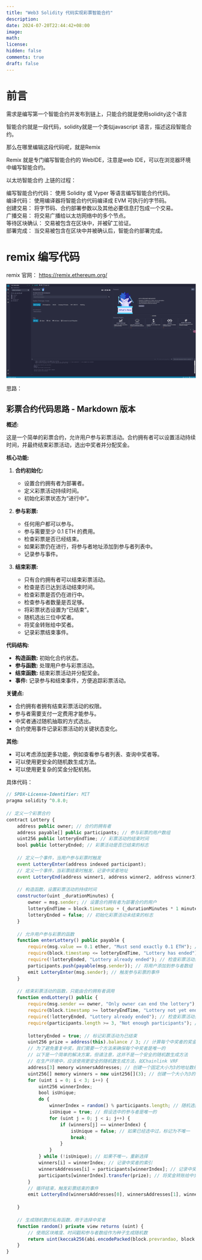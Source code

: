 ```yaml
---
title: "Web3 Solidity 代码实现彩票智能合约"
description: 
date: 2024-07-20T22:44:42+08:00
image: 
math: 
license: 
hidden: false
comments: true
draft: false
---
```


# 前言

需求是编写第一个智能合约并发布到链上，只能合约就是使用solidity这个语言

智能合约就是一段代码，solidity就是一个类似javascript 语言，描述这段智能合约。

那么在哪里编辑这段代码呢，就是Remix

Remix 就是专门编写智能合约的 WebIDE，注意是web IDE，可以在浏览器环境中编写智能合约。  

以太坊智能合约 上链的过程：

编写智能合约代码： 使用 Solidity 或 Vyper 等语言编写智能合约代码。  
编译代码： 使用编译器将智能合约代码编译成 EVM 可执行的字节码。  
创建交易： 将字节码、合约部署参数以及其他必要信息打包成一个交易。  
广播交易： 将交易广播给以太坊网络中的多个节点。  
等待区块确认： 交易被包含在区块中，并被矿工验证。  
部署完成： 当交易被包含在区块中并被确认后，智能合约部署完成。  



# remix 编写代码

remix 官网： https://remix.ethereum.org/

![img.png](img.png)


思路：

## 彩票合约代码思路 - Markdown 版本

**概述:**

这是一个简单的彩票合约，允许用户参与彩票活动。合约拥有者可以设置活动持续时间，并最终结束彩票活动，选出中奖者并分配奖金。

**核心功能:**

1. **合约初始化:**
    - 设置合约拥有者为部署者。
    - 定义彩票活动持续时间。
    - 初始化彩票状态为“进行中”。

2. **参与彩票:**
    - 任何用户都可以参与。
    - 参与需要至少 0.1 ETH 的费用。
    - 检查彩票是否已经结束。
    - 如果彩票仍在进行，将参与者地址添加到参与者列表中。
    - 记录参与事件。

3. **结束彩票:**
    - 只有合约拥有者可以结束彩票活动。
    - 检查是否已达到活动结束时间。
    - 检查彩票是否仍在进行中。
    - 检查参与者数量是否足够。
    - 将彩票状态设置为“已结束”。
    - 随机选出三位中奖者。
    - 将奖金转账给中奖者。
    - 记录彩票结束事件。

**代码结构:**

- **构造函数:** 初始化合约状态。
- **参与函数:** 处理用户参与彩票活动。
- **结束函数:** 结束彩票活动并分配奖金。
- **事件:** 记录参与和结束事件，方便追踪彩票活动。

**关键点:**

- 合约拥有者拥有结束彩票活动的权限。
- 参与者需要支付一定费用才能参与。
- 中奖者通过随机抽取的方式选出。
- 合约使用事件记录彩票活动的关键状态变化。

**其他:**

- 可以考虑添加更多功能，例如查看参与者列表、查询中奖者等。
- 可以使用更安全的随机数生成方法。
- 可以使用更复杂的奖金分配机制。


具体代码：
```js
// SPDX-License-Identifier: MIT
pragma solidity ^0.8.0;

// 定义一个彩票合约
contract Lottery {
    address public owner; // 合约的拥有者
    address payable[] public participants; // 参与彩票的用户数组
    uint256 public lotteryEndTime; // 彩票活动的结束时间
    bool public lotteryEnded; // 彩票活动是否已结束的标志

    // 定义一个事件，当用户参与彩票时触发
    event LotteryEnter(address indexed participant);
    // 定义一个事件，当彩票结束时触发，记录中奖者地址
    event LotteryEnd(address winner1, address winner2, address winner3);

    // 构造函数，设置彩票活动的持续时间
    constructor(uint _durationMinutes) {
        owner = msg.sender; // 设置合约拥有者为部署合约的用户
        lotteryEndTime = block.timestamp + (_durationMinutes * 1 minutes); // 计算彩票活动的结束时间
        lotteryEnded = false; // 初始化彩票活动未结束的标志
    }

    // 允许用户参与彩票的函数
    function enterLottery() public payable {
        require(msg.value == 0.1 ether, "Must send exactly 0.1 ETH"); // 要求用户支付0.1以太币
        require(block.timestamp <= lotteryEndTime, "Lottery has ended"); // 检查彩票活动是否已结束
        require(!lotteryEnded, "Lottery already ended"); // 检查彩票活动是否已标记为结束
        participants.push(payable(msg.sender)); // 将用户添加到参与者数组
        emit LotteryEnter(msg.sender); // 触发参与彩票的事件
    }

    // 结束彩票活动的函数，只能由合约拥有者调用
    function endLottery() public {
        require(msg.sender == owner, "Only owner can end the lottery"); // 只有合约拥有者可以结束彩票活动
        require(block.timestamp >= lotteryEndTime, "Lottery not yet ended"); // 检查彩票活动是否已到结束时间
        require(!lotteryEnded, "Lottery already ended"); // 检查彩票活动是否已标记为结束
        require(participants.length >= 3, "Not enough participants"); // 检查是否有足够的参与者

        lotteryEnded = true; // 标记彩票活动为已结束
        uint256 prize = address(this).balance / 3; // 计算每个中奖者的奖金
        // 为了避免重复中奖，我们需要一个方法来确保每个中奖者是唯一的
        // 以下是一个简单的解决方案，但请注意，这并不是一个安全的随机数生成方法
        // 在生产环境中，应该使用更安全的随机数生成方法，如Chainlink VRF
        address[3] memory winnersAddresses; // 创建一个固定大小为3的地址数组来存储中奖者地址
        uint256[] memory winners = new uint256[](3); // 创建一个大小为3的数组来存储中奖者的索引
        for (uint i = 0; i < 3; i++) {
            uint256 winnerIndex;
            bool isUnique;
            do {
                winnerIndex = random() % participants.length; // 随机选择一个参与者作为中奖者
                isUnique = true; // 假设选中的参与者是唯一的
                for (uint j = 0; j < i; j++) {
                    if (winners[j] == winnerIndex) {
                        isUnique = false; // 如果已经选中过，标记为不唯一
                        break;
                    }
                }
            } while (!isUnique); // 如果不唯一，重新选择
            winners[i] = winnerIndex; // 记录中奖者的索引
            winnersAddresses[i] = participants[winnerIndex]; // 记录中奖者的地址
            participants[winnerIndex].transfer(prize); // 将奖金转账给中奖者
        }
        // 循环结束，触发彩票结束的事件
        emit LotteryEnd(winnersAddresses[0], winnersAddresses[1], winnersAddresses[2]);

    }
    
    // 生成随机数的私有函数，用于选择中奖者
    function random() private view returns (uint) {
        // 使用区块难度、时间戳和参与者数组作为种子生成随机数
        return uint(keccak256(abi.encodePacked(block.prevrandao, block.timestamp, participants)));
    }
}


```
